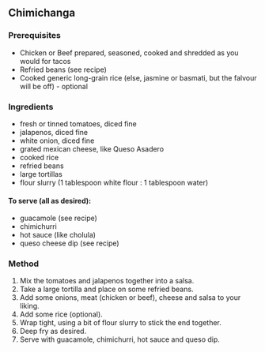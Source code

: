 ## Chimichanga

### Prerequisites

* Chicken or Beef prepared, seasoned, cooked and shredded as you would for tacos
* Refried beans (see recipe)
* Cooked generic long-grain rice (else, jasmine or basmati, but the falvour will be off) - optional


### Ingredients

* fresh or tinned tomatoes, diced fine
* jalapenos, diced fine
* white onion, diced fine
* grated mexican cheese, like Queso Asadero
* cooked rice
* refried beans
* large tortillas
* flour slurry (1 tablespoon white flour : 1 tablespoon water)

#### To serve (all as desired):

* guacamole (see recipe)
* chimichurri
* hot sauce (like cholula)
* queso cheese dip (see recipe)


### Method

1. Mix the tomatoes and jalapenos together into a salsa.
1. Take a large tortilla and place on some refried beans.
1. Add some onions, meat (chicken or beef), cheese and salsa to your liking.
1. Add some rice (optional).
1. Wrap tight, using a bit of flour slurry to stick the end together.
1. Deep fry as desired.
1. Serve with guacamole, chimichurri, hot sauce and queso dip.
